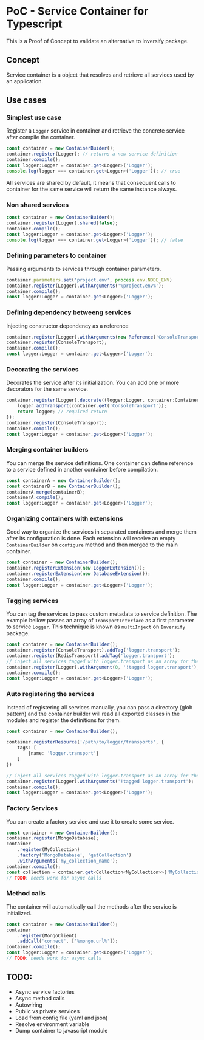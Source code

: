 # PoC - Service Container for Typescript

This is a Proof of Concept to validate an alternative to Inversify package.  

## Concept

Service container is a object that resolves and retrieve all services used by an application. 

## Use cases

### Simplest use case

Register a `Logger` service in container and retrieve the concrete service after compile the container.

```typescript
const container = new ContainerBuider();
container.register(Logger); // returns a new service definition
container.compile();
const logger:Logger = container.get<Logger>('Logger');
console.log(logger === container.get<Logger>('Logger')); // true
```

All services are shared by default, it means that consequent calls to container for the same service will return the same instance always.

### Non shared services

```typescript
const container = new ContainerBuider();
container.register(Logger).shared(false);
container.compile();
const logger:Logger = container.get<Logger>('Logger');
console.log(logger === container.get<Logger>('Logger')); // false
```

### Defining parameters to container

Passing arguments to services through container parameters.

```typescript
container.parameters.set('project.env', process.env.NODE_ENV)
container.register(Logger).withArguments('%project.env%');
container.compile();
const logger:Logger = container.get<Logger>('Logger');
```

### Defining dependency betweeng services

Injecting constructor dependency as a reference

```typescript
container.register(Logger).withArguments(new Reference('ConsoleTransport'));
container.register(ConsoleTransport);
container.compile();
const logger:Logger = container.get<Logger>('Logger');
```

### Decorating the services

Decorates the service after its initialization. You can add one or more decorators
for the same service.

```typescript
container.register(Logger).decorate((logger:Logger, container:Container) => {
    logger.addTransport(container.get('ConsoleTransport'));
    return logger; // required return
});
container.register(ConsoleTransport);
container.compile();
const logger:Logger = container.get<Logger>('Logger');
```

### Merging container builders

You can merge the service definitions. One container can define reference to a service
defined in another container before compilation.

```typescript
const containerA = new ContainerBuilder();
const containerB = new ContainerBuilder();
containerA.merge(containerB);
containerA.compile();
const logger:Logger = container.get<Logger>('Logger');
```

### Organizing containers with extensions

Good way to organize the services in separated containers and merge them after its configuration is done. 
Each extension will receive an empty `ContainerBuilder` on `configure` method and then merged to the main container.

```typescript
const container = new ContainerBuilder();
container.registerExtension(new LoggerExtension());
container.registerExtension(new DatabaseExtension());
container.compile();
const logger:Logger = container.get<Logger>('Logger');
```

### Tagging services

You can tag the services to pass custom metadata to service definition. The example bellow passes an array of `TransportInterface` as a first parameter to service `Logger`. This technique is known as `multiInject` on `Inversify` 
package.

```typescript
const container = new ContainerBuilder();
container.register(ConsoleTransport).addTag('logger.transport');
container.register(RedisTransport).addTag('logger.transport');
// inject all services tagged with logger.transport as an array for the 1st argument
container.register(Logger).withArgument(0, '!tagged logger.transport');
container.compile();
const logger:Logger = container.get<Logger>('Logger');
```

### Auto registering the services

Instead of registering all services manually, you can pass a directory (glob pattern) and the container builder
will read all exported classes in the modules and register the definitions for them.

```typescript
const container = new ContainerBuilder();

container.registerResource('/path/to/logger/transports', {
    tags: [
        {name: 'logger.transport'}
    ]
})

// inject all services tagged with logger.transport as an array for the 1st argument
container.register(Logger).withArguments('!tagged logger.transport');
container.compile();
const logger:Logger = container.get<Logger>('Logger');
```

### Factory Services

You can create a factory service and use it to create some service.

```typescript
const container = new ContainerBuilder();
container.register(MongoDatabase);
container
    .register(MyCollection)
    .factory('MongoDatabase', 'getCollection')
    .withArguments('my_collection_name');
container.compile();
const collection = container.get<Collection<MyCollection>>('MyCollection');
// TODO: needs work for async calls
```

### Method calls

The container will automatically call the methods after the service is initialized.

```typescript
const container = new ContainerBuilder();
container
    .register(MongoClient)
    .addCall('connect', ['%mongo.url%']);
container.compile();
const logger:Logger = container.get<Logger>('Logger');
// TODO: needs work for async calls
```

## TODO:

* Async service factories
* Async method calls
* Autowiring
* Public vs private services
* Load from config file (yaml and json)
* Resolve environment variable
* Dump container to javascript module
